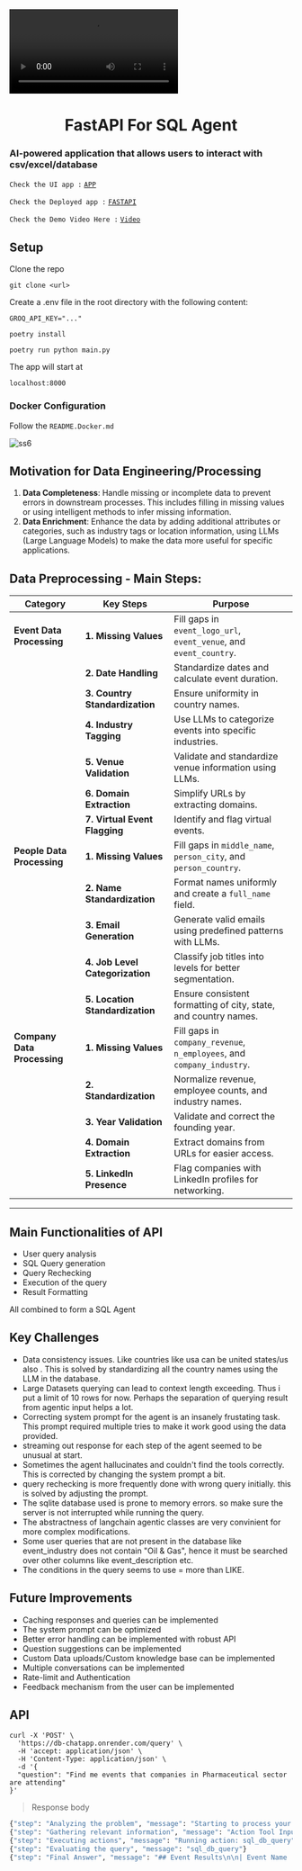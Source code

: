 <a href="https://ai-sql-agent.vercel.app/">
  <video alt="sql-agent-chatbot" src="https://ai-sql-agent.vercel.app/sql-agent.mp4">
</a>
<h1 align="center">FastAPI For SQL Agent</h1>

### AI-powered application that allows users to interact with csv/excel/database

`Check the UI app :` [`APP`](https://github.com/Jayanth-MKV/ai-sql-agent)

`Check the Deployed app :` [`FASTAPI`](https://db-chatapp.onrender.com/docs)

`Check the Demo Video Here :` [`Video`](https://ai-sql-agent.vercel.app/sql-agent.mp4)

## Setup

Clone the repo  
```
git clone <url>
```
Create a .env file in the root directory with the following content:
```
GROQ_API_KEY="..."
```
```
poetry install
```
```
poetry run python main.py
```

The app will start at
```
localhost:8000
```

### Docker Configuration

Follow the `README.Docker.md`



![ss6](https://ai-sql-agent.vercel.app/ss6.png)

## Motivation for Data Engineering/Processing

1. **Data Completeness**: Handle missing or incomplete data to prevent errors in downstream processes. This includes filling in missing values or using intelligent methods to infer missing information.
2. **Data Enrichment**: Enhance the data by adding additional attributes or categories, such as industry tags or location information, using LLMs (Large Language Models) to make the data more useful for specific applications.

## Data Preprocessing - Main Steps:


| **Category**           | **Key Steps**                                                     | **Purpose**                                                      |
|------------------------|------------------------------------------------------------------|------------------------------------------------------------------|
| **Event Data Processing**  | **1. Missing Values**                                             | Fill gaps in `event_logo_url`, `event_venue`, and `event_country`. |
|                        | **2. Date Handling**                                             | Standardize dates and calculate event duration.                   |
|                        | **3. Country Standardization**                                    | Ensure uniformity in country names.                               |
|                        | **4. Industry Tagging**                                          | Use LLMs to categorize events into specific industries.           |
|                        | **5. Venue Validation**                                          | Validate and standardize venue information using LLMs.            |
|                        | **6. Domain Extraction**                                         | Simplify URLs by extracting domains.                              |
|                        | **7. Virtual Event Flagging**                                    | Identify and flag virtual events.                                 |
| **People Data Processing** | **1. Missing Values**                                             | Fill gaps in `middle_name`, `person_city`, and `person_country`.   |
|                        | **2. Name Standardization**                                      | Format names uniformly and create a `full_name` field.            |
|                        | **3. Email Generation**                                          | Generate valid emails using predefined patterns with LLMs.        |
|                        | **4. Job Level Categorization**                                  | Classify job titles into levels for better segmentation.          |
|                        | **5. Location Standardization**                                  | Ensure consistent formatting of city, state, and country names.   |
| **Company Data Processing** | **1. Missing Values**                                             | Fill gaps in `company_revenue`, `n_employees`, and `company_industry`. |
|                        | **2. Standardization**                                           | Normalize revenue, employee counts, and industry names.           |
|                        | **3. Year Validation**                                           | Validate and correct the founding year.                           |
|                        | **4. Domain Extraction**                                         | Extract domains from URLs for easier access.                      |
|                        | **5. LinkedIn Presence**                                         | Flag companies with LinkedIn profiles for networking.             |

---

## Main Functionalities of API

- User query analysis
- SQL Query generation
- Query Rechecking
- Execution of the query
- Result Formatting

All combined to form a SQL Agent

## Key Challenges 
- Data consistency issues. Like countries like usa can be united states/us also . This is solved by standardizing all the country names using the LLM in the database.
- Large Datasets querying can lead to context length exceeding. Thus i put a limit of 10 rows for now. Perhaps the separation of querying result from agentic input helps a lot.
- Correcting system prompt for the agent is an insanely frustating task. This prompt required multiple tries to make it work good using the data provided.
- streaming out response for each step of the agent seemed to be unusual at start.
- Sometimes the agent hallucinates and couldn't find the tools correctly. This is corrected by changing the system prompt a bit.
- query rechecking is more frequently done with wrong query initially. this is solved by adjusting the prompt.
- The sqlite database used is prone to memory errors. so make sure the server is not interrupted while running the query.
- The abstractness of langchain agentic classes are very convinient for more complex modifications.
- Some user queries that are not present in the database like event_industry does not contain "Oil & Gas", hence it must be searched over other columns like event_description etc.
- The conditions in the query seems to use = more than LIKE.

## Future Improvements

- Caching responses and queries can be implemented
- The system prompt can be optimized
- Better error handling can be implemented with robust API
- Question suggestions can be implemented
- Custom Data uploads/Custom knowledge base can be implemented
- Multiple conversations can be implemented
- Rate-limit and Authentication
- Feedback mechanism from the user can be implemented

## API

```curl
curl -X 'POST' \
  'https://db-chatapp.onrender.com/query' \
  -H 'accept: application/json' \
  -H 'Content-Type: application/json' \
  -d '{
  "question": "Find me events that companies in Pharmaceutical sector are attending"
}'
```

> Response body
```bash
{"step": "Analyzing the problem", "message": "Starting to process your query"}
{"step": "Gathering relevant information", "message": "Action Tool Input : {'query': \"SELECT e.* FROM events e JOIN companies c ON e.event_url = c.event_url WHERE c.company_industry LIKE '%Pharmaceutical%' LIMIT 10\"}"}
{"step": "Executing actions", "message": "Running action: sql_db_query"}
{"step": "Evaluating the query", "message": "sql_db_query"}
{"step": "Final Answer", "message": "## Event Results\n\n| Event Name | Event Start Date | Event Venue | Event Country | Company Name | Company Industry |\n|------------|------------------|-------------|--------------|-------------|-----------------|\n| 2nd Edition of Global Conference on Gynecology & Women's Health | 2024-10-17 | Best Western Plus Hotel & Conference Center | United States | Pfizer | pharmaceutical manufacturing |\n| 2nd Edition of Global Conference on Gynecology & Women's Health | 2024-10-17 | Best Western Plus Hotel & Conference Center | United States | R & S Northeast | pharmaceutical manufacturing |\n| Cyber Security World Asia | 2024-10-09 | Marina Bay Sands | Singapore | Magpharm Laboratoires | pharmaceutical manufacturing |\n| Cloud Expo Asia Singapore 2024 | 2024-10-09 | Marina Bay Sands | Singapore | Magpharm Laboratoires | pharmaceutical manufacturing |\n\n## Key Findings:\n\n* There are 4 events that companies in the Pharmaceutical sector are attending.\n* Pfizer and R & S Northeast are attending the 2nd Edition of Global Conference on Gynecology & Women's Health in the United States.\n* Magpharm Laboratoires is attending Cyber Security World Asia and Cloud Expo Asia Singapore 2024 in Singapore."}
```
